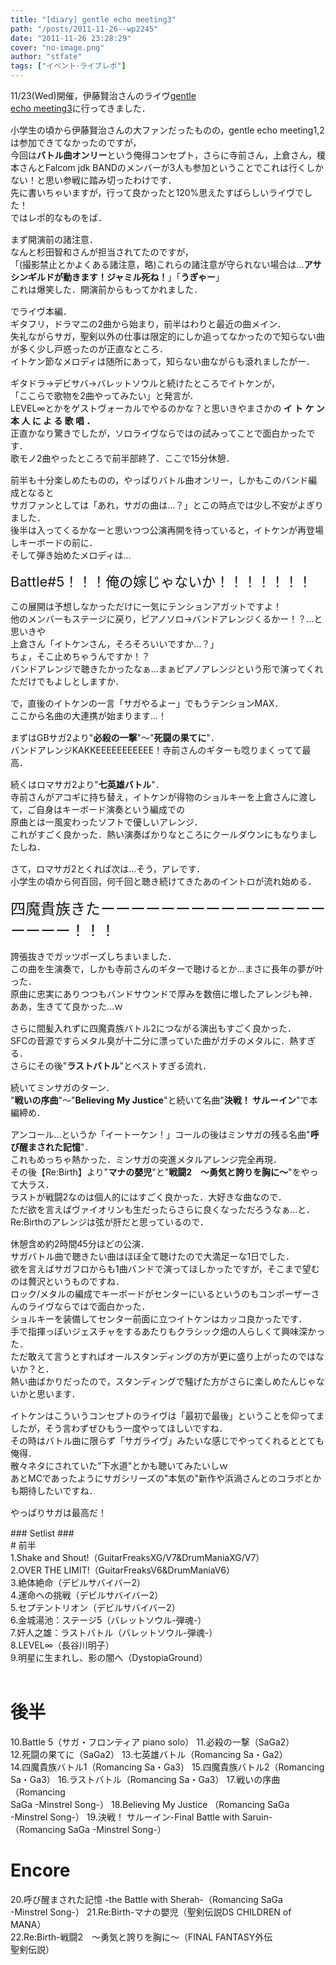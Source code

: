 ```yaml
---
title: "[diary] gentle echo meeting3"
path: "/posts/2011-11-26--wp2245"
date: "2011-11-26 23:28:29"
cover: "no-image.png"
author: "stfate"
tags: ["イベント･ライブレポ"]
---
```


<style type="text/css">
<!--
p {white-space: pre-wrap};
-->
</style>

11/23(Wed)開催，伊藤賢治さんのライヴ<a href="http://www.gentleecho.net/gem3/" target="_blank">gentle echo meeting3</a>に行ってきました．

<p style="margin-top:15px">小学生の頃から伊藤賢治さんの大ファンだったものの，gentle echo meeting1,2は参加できてなかったのですが，
今回は<strong>バトル曲オンリー</strong>という俺得コンセプト，さらに寺前さん，上倉さん，榎本さんとFalcom jdk BANDのメンバーが3人も参加ということでこれは行くしかない！と思い参戦に踏み切ったわけです．
先に書いちゃいますが，行って良かったと120%思えたすばらしいライヴでした！
ではレポ的なものをば．</p>

<p style="margin-top:15px">まず開演前の諸注意．
なんと杉田智和さんが担当されてたのですが，
「(撮影禁止とかよくある諸注意，略)これらの諸注意が守られない場合は…<strong>アサシンギルドが動きます！ジャミル死ね！</strong>」「<strong>うぎゃー</strong>」
これは爆笑した．開演前からもってかれました．</p>

<p style="margin-top:15px">でライヴ本編．
ギタフリ，ドラマニの2曲から始まり，前半はわりと最近の曲メイン．
失礼ながらサガ，聖剣以外の仕事は限定的にしか追ってなかったので知らない曲が多く少し戸惑ったのが正直なところ．
イトケン節なメロディは随所にあって，知らない曲ながらも滾れましたがー．</p>

<p style="margin-top:15px">ギタドラ->デビサバ->バレットソウルと続けたところでイトケンが，
「ここらで歌物を2曲やってみたい」と発言が．
LEVEL∞とかをゲストヴォーカルでやるのかな？と思いきやまさかの<strong> イ ト ケ ン 本 人 に よ る 歌 唱 ．</strong>
正直かなり驚きでしたが，ソロライヴならではの試みってことで面白かったです．
歌モノ2曲やったところで前半部終了．ここで15分休憩．</p>

<p style="margin-top:15px">前半も十分楽しめたものの，やっぱりバトル曲オンリー，しかもこのバンド編成となると
サガファンとしては「あれ，サガの曲は…？」とこの時点では少し不安がよぎりました．
後半は入ってくるかなーと思いつつ公演再開を待っていると，イトケンが再登場しキーボードの前に．
そして弾き始めたメロディは…</p>

<p style="margin-top:15px"><span style="font-size:22px">Battle#5！！！俺の嫁じゃないか！！！！！！！</span></p>

<p style="margin-top:15px">この展開は予想しなかっただけに一気にテンションアガットですよ！
他のメンバーもステージに戻り，ピアノソロ->バンドアレンジくるかー！？…と思いきや
上倉さん「イトケンさん，そろそろいいですか…？」
ちょ，そこ止めちゃうんですか！？
バンドアレンジで聴きたかったなぁ…まぁピアノアレンジという形で演ってくれただけでもよしとしますか．</p>

<p style="margin-top:15px">で，直後のイトケンの一言「サガやるよー」でもうテンションMAX．
ここから名曲の大連携が始まります…！</p>

<p style="margin-top:15px">まずはGBサガ2より"<strong>必殺の一撃</strong>"～"<strong>死闘の果てに</strong>"．
バンドアレンジKAKKEEEEEEEEEEE！寺前さんのギターも唸りまくってて最高．</p>

<p style="margin-top:15px">続くはロマサガ2より"<strong>七英雄バトル</strong>"．
寺前さんがアコギに持ち替え，イトケンが得物のショルキーを上倉さんに渡して，ご自身はキーボード演奏という編成での
原曲とは一風変わったソフトで優しいアレンジ．
これがすごく良かった．熱い演奏ばかりなところにクールダウンにもなりましたしね．</p>

<p style="margin-top:15px">さて，ロマサガ2とくれば次は…そう，アレです．
小学生の頃から何百回，何千回と聴き続けてきたあのイントロが流れ始める．</p>

<p style="margin-top:15px"><span style="font-size:24px">四魔貴族きたーーーーーーーーーーーーーーーーーーー！！！</span></p>

<p style="margin-top:15px">誇張抜きでガッツポーズしちまいました．
この曲を生演奏で，しかも寺前さんのギターで聴けるとか…まさに長年の夢が叶った．
原曲に忠実にありつつもバンドサウンドで厚みを数倍に増したアレンジも神．
ああ，生きてて良かった…ｗ</p>

<p style="margin-top:15px">さらに間髪入れずに四魔貴族バトル2につながる演出もすごく良かった．
SFCの音源ですらメタル臭が十二分に漂っていた曲がガチのメタルに．熱すぎる．
さらにその後"<strong>ラストバトル</strong>"とベストすぎる流れ．</p>

<p style="margin-top:15px">続いてミンサガのターン．
"<strong>戦いの序曲</strong>"～"<strong>Believing My Justice</strong>"と続いて名曲"<strong>決戦！ サルーイン</strong>"で本編締め．</p>

<p style="margin-top:15px">アンコール…というか「イートーケン！」コールの後はミンサガの残る名曲"<strong>呼び醒まされた記憶</strong>"．
これもめっちゃ熱かった．ミンサガの突進メタルアレンジ完全再現．
その後【Re:Birth】より"<strong>マナの嬰児</strong>"と"<strong>戦闘2　～勇気と誇りを胸に～</strong>"をやって大ラス．
ラストが戦闘2なのは個人的にはすごく良かった．大好きな曲なので．
ただ欲を言えばヴァイオリンも生だったらさらに良くなっただろうなぁ…と．
Re:Birthのアレンジは弦が肝だと思っているので．</p>

<p style="margin-top:15px">休憩含め約2時間45分ほどの公演．
サガバトル曲で聴きたい曲はほぼ全て聴けたので大満足ーな1日でした．
欲を言えばサガフロからも1曲バンドで演ってほしかったですが，そこまで望むのは贅沢というものですね．
ロック/メタルの編成でキーボードがセンターにいるというのもコンポーザーさんのライヴならではで面白かった．
ショルキーを装備してセンター前面に立つイトケンはカッコ良かったです．
手で指揮っぽいジェスチャをするあたりもクラシック畑の人らしくて興味深かった．
ただ敢えて言うとすればオールスタンディングの方が更に盛り上がったのではないか？と．
熱い曲ばかりだったので，スタンディングで騒げた方がさらに楽しめたんじゃないかと思います．</p>

<p style="margin-top:15px">イトケンはこういうコンセプトのライヴは「最初で最後」ということを仰ってましたが，そう言わずぜひもう一度やってほしいですね．
その時はバトル曲に限らず「サガライヴ」みたいな感じでやってくれるととても俺得．
散々ネタにされていた"下水道"とかも聴いてみたいしｗ
あとMCであったようにサガシリーズの"本気の"新作や浜渦さんとのコラボとかも期待したいですね．</p>

<p style="margin-top:15px">やっぱりサガは最高だ！</p>

<p style="margin-top:15px">### Setlist ###
# 前半
1.Shake and Shout!（GuitarFreaksXG/V7&DrumManiaXG/V7）
2.OVER THE LIMIT!（GuitarFreaksV6&DrumManiaV6）
3.絶体絶命（デビルサバイバー2）
4.運命への挑戦（デビルサバイバー2）
5.セプテントリオン（デビルサバイバー2）
6.金城湯池：ステージ5（バレットソウル-弾魂-）
7.奸人之雄：ラストバトル（バレットソウル-弾魂-）
8.LEVEL∞（長谷川明子）
9.明星に生まれし、影の闇へ（DystopiaGround）

# 後半
10.Battle 5（サガ・フロンティア piano solo）
11.必殺の一撃（SaGa2）
12.死闘の果てに（SaGa2）
13.七英雄バトル（Romancing Sa・Ga2）
14.四魔貴族バトル1（Romancing Sa・Ga3）
15.四魔貴族バトル2（Romancing Sa・Ga3）
16.ラストバトル（Romancing Sa・Ga3）
17.戦いの序曲（Romancing SaGa -Minstrel Song-）
18.Believing My Justice （Romancing SaGa -Minstrel Song-）
19.決戦！ サルーイン-Final Battle with Saruin- （Romancing SaGa -Minstrel Song-）

# Encore
20.呼び醒まされた記憶 -the Battle with Sherah-（Romancing SaGa -Minstrel Song-）
21.Re:Birth-マナの嬰児（聖剣伝説DS CHILDREN of MANA）
22.Re:Birth-戦闘2　～勇気と誇りを胸に～（FINAL FANTASY外伝 聖剣伝説）</p>